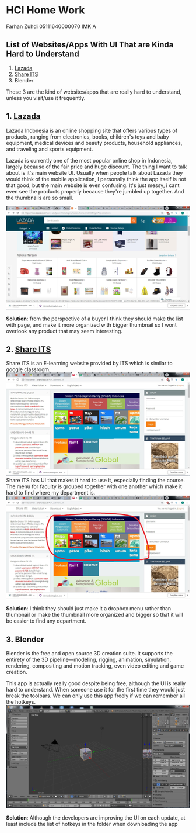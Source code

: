 # HCI Home Work
Farhan Zuhdi 05111640000070 IMK A

## List of Websites/Apps With UI That are Kinda Hard to Understand
1. [Lazada](https://www.lazada.co.id/)
2. [Share ITS](http://share.its.ac.id/)
3. Blender

These 3 are the kind of websites/apps that are really hard to understand, unless you visit/use it frequently.
## 1. [Lazada](https://www.lazada.co.id/)
Lazada Indonesia is an online shopping site that offers various types of products, ranging from electronics, books, children's toys and baby equipment, medical devices and beauty products, household appliances, and traveling and sports equipment.

Lazada is currently one of the most popular online shop in Indonesia, largely because of the fair price and huge discount. The thing I want to talk about is it's main website UI. Usually when people talk about Lazada they would think of the mobile application, I personally think the app itself is not that good, but the main website is even confusing. It's just messy, i cant even see the products properly because they're jumbled up together. And the thumbnails are so small.

![alt text](https://github.com/hci-a-if-its-2019/assignment-0-trus25/blob/master/Images/Lazada.jpg)

**Solution**: from the perspective of a buyer I think they should make the list with page, and make it more organized with bigger thumbnail so I wont overlook any product that may seem interesting.

## 2. [Share ITS](http://share.its.ac.id/)
Share ITS is an E-learning website provided by ITS which is similar to google classroom.
![alt text](https://github.com/hci-a-if-its-2019/assignment-0-trus25/blob/master/Images/ShareIts.jpg)
Share ITS has UI that makes it hard to use it, especially finding the course. The menu for faculty is grouped together with one another which make it hard to find where my department is.
![alt text](https://github.com/hci-a-if-its-2019/assignment-0-trus25/blob/master/Images/ShareIts2.jpg)

**Solution**: I think they should just make it a dropbox menu rather than thumbnail or make the thumbnail more organized and bigger so that it will be easier to find any department.

## 3. Blender
Blender is the free and open source 3D creation suite. It supports the entirety of the 3D pipeline—modeling, rigging, animation, simulation, rendering, compositing and motion tracking, even video editing and game creation.

This app is actually really good despite being free, although the UI is really hard to understand. When someone use it for the first time they would just break the toolbars. We can only use this app freely if we can remember all the hotkeys.
![alt text](https://github.com/hci-a-if-its-2019/assignment-0-trus25/blob/master/Images/Blender.jpg)

**Solution**: Although the developers are improving the UI on each update, at least include the list of hotkeys in the folder when downloading the app
